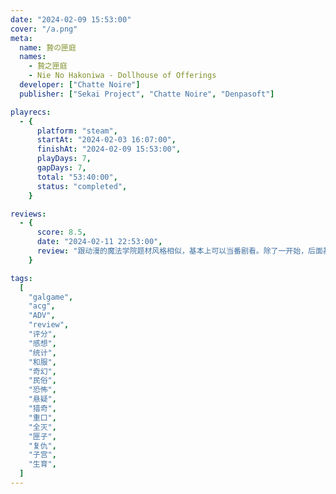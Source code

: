 ```yaml
---
date: "2024-02-09 15:53:00"
cover: "/a.png"
meta:
  name: 贄の匣庭
  names:
    - 贄之匣庭
    - Nie No Hakoniwa - Dollhouse of Offerings
  developer: ["Chatte Noire"]
  publisher: ["Sekai Project", "Chatte Noire", "Denpasoft"]

playrecs:
  - {
      platform: "steam",
      startAt: "2024-02-03 16:07:00",
      finishAt: "2024-02-09 15:53:00",
      playDays: 7,
      gapDays: 7,
      total: "53:40:00",
      status: "completed",
    }

reviews:
  - {
      score: 8.5,
      date: "2024-02-11 22:53:00",
      review: "跟动漫的魔法学院题材风格相似，基本上可以当番剧看。除了一开始，后面基本上眼球都离不开文本，太精彩了。某种意义上可以算神作，另一方面，这个游戏是从二手魔法恋爱日记的实体盒上找到的游戏推荐卡，后面感觉这波不亏。另外共通的BGM不少，尤其是回忆场景片段。",
    }

tags:
  [
    "galgame",
    "acg",
    "ADV",
    "review",
    "评分",
    "感想",
    "统计",
    "和服",
    "奇幻",
    "民俗",
    "恐怖",
    "悬疑",
    "猎奇",
    "重口",
    "全灭",
    "匣子",
    "复仇",
    "子宫",
    "生育",
  ]
---
```

